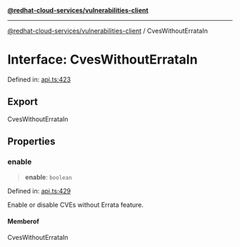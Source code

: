[**@redhat-cloud-services/vulnerabilities-client**](../README.md)

***

[@redhat-cloud-services/vulnerabilities-client](../globals.md) / CvesWithoutErrataIn

# Interface: CvesWithoutErrataIn

Defined in: [api.ts:423](https://github.com/charlesmulder/javascript-clients/blob/main/packages/vulnerabilities/api.ts#L423)

## Export

CvesWithoutErrataIn

## Properties

### enable

> **enable**: `boolean`

Defined in: [api.ts:429](https://github.com/charlesmulder/javascript-clients/blob/main/packages/vulnerabilities/api.ts#L429)

Enable or disable CVEs without Errata feature.

#### Memberof

CvesWithoutErrataIn
